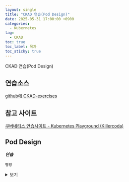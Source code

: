 ```yaml
---
layout: single
title: "CKAD 연습(Pod Design)"
date: 2025-05-31 17:00:00 +0900
categories:
  - Kubernetes
tag:
  - CKAD
toc: true
toc_label: 목차
toc_sticky: true
---
```


CKAD 연습(Pod Design)

## 연습소스

[github에 CKAD-exercises](https://github.com/dgkanatsios/CKAD-exercises)

## 참고 사이트

[쿠버네티스 연습사이트 - Kubernetes Playground (Killercoda)](https://killercoda.com/playgrounds/scenario/kubernetes)

## Pod Design

__*연습*__

`명령`

<details><summary>보기</summary>

{% highlight bash %}
명령
{% endhighlight %}

</details>
<p></p>
